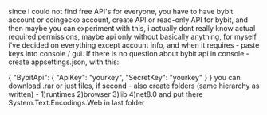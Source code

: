 since i could not find free API's for everyone, you have to have bybit account or coingecko account, create API or read-only API for bybit, and then maybe you can experiment with this, i actually dont really know actual required permissions, maybe api only without basically anything, for myself i've decided on everything except account info, and when it requires - paste keys into console / gui. If there is no question about bybit api in console - create appsettings.json, with this:

{
  "BybitApi": {
    "ApiKey": "yourkey",
    "SecretKey": "yourkey"
  }
}
you can download .rar or just files, if second -
also create folders (same hierarchy as written) - 
1)runtimes
2)browser
3)lib
4)net8.0
and put there System.Text.Encodings.Web in last folder
